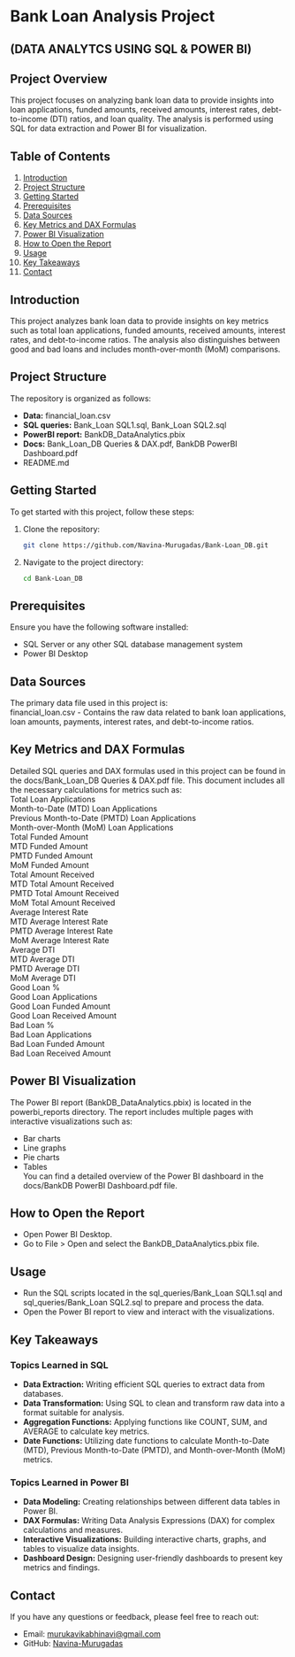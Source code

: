 # Bank Loan Analysis Project  
## (DATA ANALYTCS USING SQL & POWER BI)

## Project Overview
This project focuses on analyzing bank loan data to provide insights into loan applications, funded amounts, received amounts, interest rates, debt-to-income (DTI) ratios, and loan quality. The analysis is performed using SQL for data extraction and Power BI for visualization.

## Table of Contents
1. [Introduction](#introduction)
2. [Project Structure](#project-structure)
3. [Getting Started](#getting-started)
4. [Prerequisites](#prerequisites)
5. [Data Sources](#data-sources)
6. [Key Metrics and DAX Formulas](#key-metrics-and-dax-formulas)
7. [Power BI Visualization](#power-bi-visualization)
8. [How to Open the Report](#how-to-open-the-Report)
9. [Usage](#usage)
10. [Key Takeaways](#key-takeaways)
11. [Contact](#contact)

## Introduction
This project analyzes bank loan data to provide insights on key metrics such as total loan applications, funded amounts, received amounts, interest rates, and debt-to-income ratios. The analysis also distinguishes between good and bad loans and includes month-over-month (MoM) comparisons.

## Project Structure
The repository is organized as follows:  
- **Data:** financial_loan.csv  
- **SQL queries:** Bank_Loan SQL1.sql, Bank_Loan SQL2.sql  
- **PowerBI report:** BankDB_DataAnalytics.pbix  
- **Docs:** Bank_Loan_DB Queries & DAX.pdf, BankDB PowerBI Dashboard.pdf  
- README.md  

## Getting Started
To get started with this project, follow these steps:
1. Clone the repository:
   ```sh
   git clone https://github.com/Navina-Murugadas/Bank-Loan_DB.git
   
2. Navigate to the project directory:
   ```sh
   cd Bank-Loan_DB

## Prerequisites
Ensure you have the following software installed:  
- SQL Server or any other SQL database management system  
- Power BI Desktop   

## Data Sources  
The primary data file used in this project is:  
financial_loan.csv - Contains the raw data related to bank loan applications, loan amounts, payments, interest rates, and debt-to-income ratios.

## Key Metrics and DAX Formulas
Detailed SQL queries and DAX formulas used in this project can be found in the docs/Bank_Loan_DB Queries & DAX.pdf file. This document includes all the necessary calculations for metrics such as:  
Total Loan Applications  
Month-to-Date (MTD) Loan Applications  
Previous Month-to-Date (PMTD) Loan Applications  
Month-over-Month (MoM) Loan Applications  
Total Funded Amount  
MTD Funded Amount  
PMTD Funded Amount  
MoM Funded Amount  
Total Amount Received  
MTD Total Amount Received  
PMTD Total Amount Received  
MoM Total Amount Received  
Average Interest Rate  
MTD Average Interest Rate  
PMTD Average Interest Rate  
MoM Average Interest Rate  
Average DTI  
MTD Average DTI  
PMTD Average DTI  
MoM Average DTI  
Good Loan %  
Good Loan Applications  
Good Loan Funded Amount  
Good Loan Received Amount  
Bad Loan %  
Bad Loan Applications  
Bad Loan Funded Amount  
Bad Loan Received Amount  

## Power BI Visualization  
The Power BI report (BankDB_DataAnalytics.pbix) is located in the powerbi_reports directory. The report includes multiple pages with interactive visualizations such as:  
- Bar charts  
- Line graphs  
- Pie charts  
- Tables  
You can find a detailed overview of the Power BI dashboard in the docs/BankDB PowerBI Dashboard.pdf file.  

## How to Open the Report
- Open Power BI Desktop.  
- Go to File > Open and select the BankDB_DataAnalytics.pbix file.  

## Usage  
- Run the SQL scripts located in the sql_queries/Bank_Loan SQL1.sql and sql_queries/Bank_Loan SQL2.sql to prepare and process the data.  
- Open the Power BI report to view and interact with the visualizations.  

## Key Takeaways
### Topics Learned in SQL  
- **Data Extraction:** Writing efficient SQL queries to extract data from databases.  
- **Data Transformation:** Using SQL to clean and transform raw data into a format suitable for analysis.  
- **Aggregation Functions:** Applying functions like COUNT, SUM, and AVERAGE to calculate key metrics.  
- **Date Functions:** Utilizing date functions to calculate Month-to-Date (MTD), Previous Month-to-Date (PMTD), and Month-over-Month (MoM) metrics.  

### Topics Learned in Power BI  
- **Data Modeling:** Creating relationships between different data tables in Power BI.  
- **DAX Formulas:** Writing Data Analysis Expressions (DAX) for complex calculations and measures.  
- **Interactive Visualizations:** Building interactive charts, graphs, and tables to visualize data insights.  
- **Dashboard Design:** Designing user-friendly dashboards to present key metrics and findings.  

## Contact
If you have any questions or feedback, please feel free to reach out:
- Email: [murukavikabhinavi@gmail.com](mailto:murukavikabhinavi@gmail.com)
- GitHub: [Navina-Murugadas](https://github.com/Navina-Murugadas)



